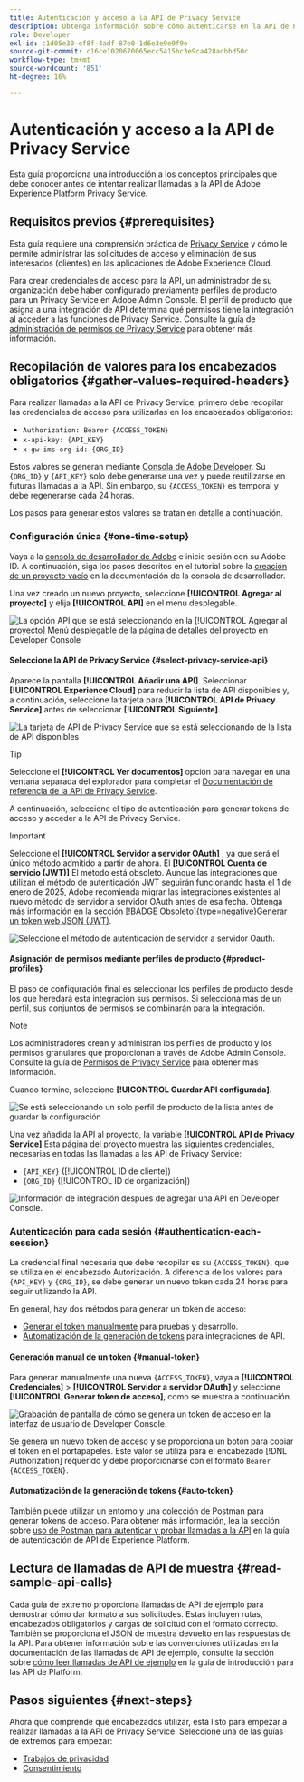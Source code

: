 ```yaml
---
title: Autenticación y acceso a la API de Privacy Service
description: Obtenga información sobre cómo autenticarse en la API de Privacy Service y cómo interpretar las llamadas de API de ejemplo en la documentación.
role: Developer
exl-id: c1d05e30-ef8f-4adf-87e0-1d6e3e9e9f9e
source-git-commit: c16ce1020670065ecc5415bc3e9ca428adbbd50c
workflow-type: tm+mt
source-wordcount: '851'
ht-degree: 16%

---
```


# Autenticación y acceso a la API de Privacy Service

Esta guía proporciona una introducción a los conceptos principales que debe conocer antes de intentar realizar llamadas a la API de Adobe Experience Platform Privacy Service.

## Requisitos previos {#prerequisites}

Esta guía requiere una comprensión práctica de [Privacy Service](../home.md) y cómo le permite administrar las solicitudes de acceso y eliminación de sus interesados (clientes) en las aplicaciones de Adobe Experience Cloud.

Para crear credenciales de acceso para la API, un administrador de su organización debe haber configurado previamente perfiles de producto para un Privacy Service en Adobe Admin Console. El perfil de producto que asigna a una integración de API determina qué permisos tiene la integración al acceder a las funciones de Privacy Service. Consulte la guía de [administración de permisos de Privacy Service](../permissions.md) para obtener más información.

## Recopilación de valores para los encabezados obligatorios {#gather-values-required-headers}

Para realizar llamadas a la API de Privacy Service, primero debe recopilar las credenciales de acceso para utilizarlas en los encabezados obligatorios:

* `Authorization: Bearer {ACCESS_TOKEN}`
* `x-api-key: {API_KEY}`
* `x-gw-ims-org-id: {ORG_ID}`

Estos valores se generan mediante [Consola de Adobe Developer](https://developer.adobe.com/console). Su `{ORG_ID}` y `{API_KEY}` solo debe generarse una vez y puede reutilizarse en futuras llamadas a la API. Sin embargo, su `{ACCESS_TOKEN}` es temporal y debe regenerarse cada 24 horas.

Los pasos para generar estos valores se tratan en detalle a continuación.

### Configuración única {#one-time-setup}

Vaya a la [consola de desarrollador de Adobe](https://developer.adobe.com/console) e inicie sesión con su Adobe ID. A continuación, siga los pasos descritos en el tutorial sobre la [creación de un proyecto vacío](https://developer.adobe.com/developer-console/docs/guides/projects/projects-empty/) en la documentación de la consola de desarrollador.

Una vez creado un nuevo proyecto, seleccione **[!UICONTROL Agregar al proyecto]** y elija **[!UICONTROL API]** en el menú desplegable.

![La opción API que se está seleccionando en la [!UICONTROL Agregar al proyecto] Menú desplegable de la página de detalles del proyecto en Developer Console](../images/api/getting-started/add-api-button.png)

#### Seleccione la API de Privacy Service {#select-privacy-service-api}

Aparece la pantalla **[!UICONTROL Añadir una API]**. Seleccionar **[!UICONTROL Experience Cloud]** para reducir la lista de API disponibles y, a continuación, seleccione la tarjeta para **[!UICONTROL API de Privacy Service]** antes de seleccionar **[!UICONTROL Siguiente]**.

![La tarjeta de API de Privacy Service que se está seleccionando de la lista de API disponibles](../images/api/getting-started/add-privacy-service-api.png)

>[!TIP]
>
>Seleccione el **[!UICONTROL Ver documentos]** opción para navegar en una ventana separada del explorador para completar el [Documentación de referencia de la API de Privacy Service](https://developer.adobe.com/experience-platform-apis/references/privacy-service/).

A continuación, seleccione el tipo de autenticación para generar tokens de acceso y acceder a la API de Privacy Service.

>[!IMPORTANT]
>
>Seleccione el **[!UICONTROL Servidor a servidor OAuth]** , ya que será el único método admitido a partir de ahora. El **[!UICONTROL Cuenta de servicio (JWT)]** El método está obsoleto. Aunque las integraciones que utilizan el método de autenticación JWT seguirán funcionando hasta el 1 de enero de 2025, Adobe recomienda migrar las integraciones existentes al nuevo método de servidor a servidor OAuth antes de esa fecha. Obtenga más información en la sección [!BADGE Obsoleto]{type=negative}[Generar un token web JSON (JWT)](/help/landing/api-authentication.md#jwt).

![Seleccione el método de autenticación de servidor a servidor Oauth.](/help/privacy-service/images/api/getting-started/select-oauth-authentication.png)

#### Asignación de permisos mediante perfiles de producto {#product-profiles}

El paso de configuración final es seleccionar los perfiles de producto desde los que heredará esta integración sus permisos. Si selecciona más de un perfil, sus conjuntos de permisos se combinarán para la integración.

>[!NOTE]
>
Los administradores crean y administran los perfiles de producto y los permisos granulares que proporcionan a través de Adobe Admin Console. Consulte la guía de [Permisos de Privacy Service](../permissions.md) para obtener más información.

Cuando termine, seleccione **[!UICONTROL Guardar API configurada]**.

![Se está seleccionando un solo perfil de producto de la lista antes de guardar la configuración](../images/api/getting-started/select-product-profiles.png)

Una vez añadida la API al proyecto, la variable **[!UICONTROL API de Privacy Service]** Esta página del proyecto muestra las siguientes credenciales, necesarias en todas las llamadas a las API de Privacy Service:

* `{API_KEY}` ([!UICONTROL ID de cliente])
* `{ORG_ID}` ([!UICONTROL ID de organización])

![Información de integración después de agregar una API en Developer Console.](/help/privacy-service/images/api/getting-started/api-integration-information.png)

### Autenticación para cada sesión {#authentication-each-session}

La credencial final necesaria que debe recopilar es su `{ACCESS_TOKEN}`, que se utiliza en el encabezado Autorización. A diferencia de los valores para `{API_KEY}` y `{ORG_ID}`, se debe generar un nuevo token cada 24 horas para seguir utilizando la API.

En general, hay dos métodos para generar un token de acceso:

* [Generar el token manualmente](#manual-token) para pruebas y desarrollo.
* [Automatización de la generación de tokens](#auto-token) para integraciones de API.

#### Generación manual de un token {#manual-token}

Para generar manualmente una nueva `{ACCESS_TOKEN}`, vaya a **[!UICONTROL Credenciales]** > **[!UICONTROL Servidor a servidor OAuth]** y seleccione **[!UICONTROL Generar token de acceso]**, como se muestra a continuación.

![Grabación de pantalla de cómo se genera un token de acceso en la interfaz de usuario de Developer Console.](/help/privacy-service/images/api/getting-started/generate-access-token.gif)

Se genera un nuevo token de acceso y se proporciona un botón para copiar el token en el portapapeles. Este valor se utiliza para el encabezado [!DNL Authorization] requerido y debe proporcionarse con el formato `Bearer {ACCESS_TOKEN}`.

#### Automatización de la generación de tokens {#auto-token}

También puede utilizar un entorno y una colección de Postman para generar tokens de acceso. Para obtener más información, lea la sección sobre [uso de Postman para autenticar y probar llamadas a la API](/help/landing/api-authentication.md#use-postman) en la guía de autenticación de API de Experience Platform.

## Lectura de llamadas de API de muestra {#read-sample-api-calls}

Cada guía de extremo proporciona llamadas de API de ejemplo para demostrar cómo dar formato a sus solicitudes. Estas incluyen rutas, encabezados obligatorios y cargas de solicitud con el formato correcto. También se proporciona el JSON de muestra devuelto en las respuestas de la API. Para obtener información sobre las convenciones utilizadas en la documentación de las llamadas de API de ejemplo, consulte la sección sobre [cómo leer llamadas de API de ejemplo](../../landing/api-guide.md#sample-api) en la guía de introducción para las API de Platform.

## Pasos siguientes {#next-steps}

Ahora que comprende qué encabezados utilizar, está listo para empezar a realizar llamadas a la API de Privacy Service. Seleccione una de las guías de extremos para empezar:

* [Trabajos de privacidad](./privacy-jobs.md)
* [Consentimiento](./consent.md)
